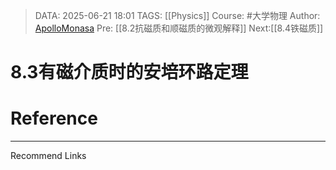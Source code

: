 > DATA: 2025-06-21 18:01
> TAGS: [[Physics]]
> Course: #大学物理 
> Author: [ApolloMonasa](https://github.com/ApolloMonasa)
> Pre: [[8.2抗磁质和顺磁质的微观解释]]
> Next:[[8.4铁磁质]]


# 8.3有磁介质时的安培环路定理


# Reference


---
Recommend Links
